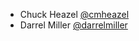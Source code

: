 - Chuck Heazel [@cmheazel](https://github.com/cmheazel)
- Darrel Miller [@darrelmiller](https://github.com/darrelmiller)

